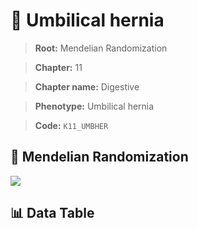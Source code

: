 # 🧪 Umbilical hernia

> **Root:** Mendelian Randomization

> **Chapter:** 11  

> **Chapter name:** Digestive

> **Phenotype:** Umbilical hernia  

> **Code:** `K11_UMBHER`

## 🧬 Mendelian Randomization  

<img src="/MR/Figures/Forward/K11_UMBHER.png"/>

## 📊 Data Table

<CsvTableMRF src="/MR/Data/Forward/K11_UMBHER.csv"/>
